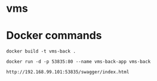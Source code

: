 # vms
# Docker commands
```
docker build -t vms-back .
```
```
docker run -d -p 53835:80 --name vms-back-app vms-back
```
```
http://192.168.99.101:53835/swagger/index.html
```
